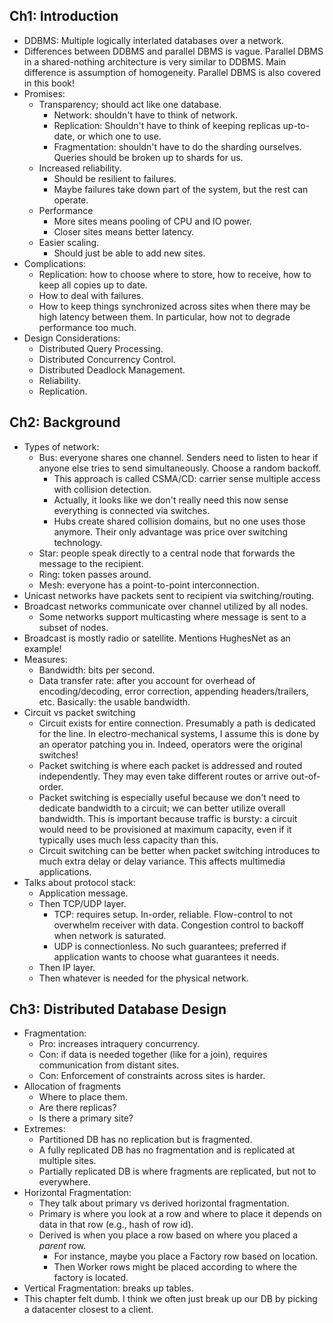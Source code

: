 ## Ch1: Introduction

* DDBMS: Multiple logically interlated databases over a network.
* Differences between DDBMS and parallel DBMS is vague. Parallel DBMS
  in a shared-nothing architecture is very similar to DDBMS. Main
  difference is assumption of homogeneity. Parallel DBMS is also
  covered in this book!
* Promises:
    * Transparency; should act like one database.
        * Network: shouldn't have to think of network.
        * Replication: Shouldn't have to think of keeping replicas
          up-to-date, or which one to use.
        * Fragmentation: shouldn't have to do the sharding
          ourselves. Queries should be broken up to shards for us.
    * Increased reliability.
        * Should be resilient to failures.
        * Maybe failures take down part of the system, but the rest
          can operate.
    * Performance
        * More sites means pooling of CPU and IO power.
        * Closer sites means better latency.
    * Easier scaling.
        * Should just be able to add new sites.
* Complications:
    * Replication: how to choose where to store, how to receive, how
      to keep all copies up to date.
    * How to deal with failures.
    * How to keep things synchronized across sites when there may be
      high latency between them. In particular, how not to degrade
      performance too much.
* Design Considerations:
    * Distributed Query Processing.
    * Distributed Concurrency Control.
    * Distributed Deadlock Management.
    * Reliability.
    * Replication.

## Ch2: Background

* Types of network:
    * Bus: everyone shares one channel. Senders need to listen to hear
      if anyone else tries to send simultaneously. Choose a random
      backoff.
        * This approach is called CSMA/CD: carrier sense multiple
          access with collision detection.
        * Actually, it looks like we don't really need this now sense
          everything is connected via switches.
        * Hubs create shared collision domains, but no one uses those
          anymore. Their only advantage was price over switching
          technology.
    * Star: people speak directly to a central node that forwards the
      message to the recipient.
    * Ring: token passes around.
    * Mesh: everyone has a point-to-point interconnection.
* Unicast networks have packets sent to recipient via
  switching/routing.
* Broadcast networks communicate over channel utilized by all nodes.
    * Some networks support multicasting where message is sent to a
      subset of nodes.
* Broadcast is mostly radio or satellite. Mentions HughesNet as an
  example!
* Measures:
    * Bandwidth: bits per second.
    * Data transfer rate: after you account for overhead of
      encoding/decoding, error correction, appending headers/trailers,
      etc. Basically: the usable bandwidth.
* Circuit vs packet switching
    * Circuit exists for entire connection. Presumably a path is
      dedicated for the line. In electro-mechanical systems, I assume
      this is done by an operator patching you in. Indeed, operators
      were the original switches!
    * Packet switching is where each packet is addressed and routed
      independently. They may even take different routes or arrive
      out-of-order.
    * Packet switching is especially useful because we don't need to
      dedicate bandwidth to a circuit; we can better utilize overall
      bandwidth. This is important because traffic is bursty: a
      circuit would need to be provisioned at maximum capacity, even
      if it typically uses much less capacity than this.
    * Circuit switching can be better when packet switching introduces
      to much extra delay or delay variance. This affects multimedia
      applications.
* Talks about protocol stack:
    * Application message.
    * Then TCP/UDP layer.
        * TCP: requires setup. In-order, reliable. Flow-control to not
          overwhelm receiver with data. Congestion control to backoff
          when network is saturated.
        * UDP is connectionless. No such guarantees; preferred if
          application wants to choose what guarantees it needs.
    * Then IP layer.
    * Then whatever is needed for the physical network.

## Ch3: Distributed Database Design

* Fragmentation:
    * Pro: increases intraquery concurrency.
    * Con: if data is needed together (like for a join), requires
      communication from distant sites.
    * Con: Enforcement of constraints across sites is harder.
* Allocation of fragments
    * Where to place them.
    * Are there replicas?
    * Is there a primary site?
* Extremes:
    * Partitioned DB has no replication but is fragmented.
    * A fully replicated DB has no fragmentation and is replicated at
      multiple sites.
    * Partially replicated DB is where fragments are replicated, but
      not to everywhere.
* Horizontal Fragmentation:
    * They talk about primary vs derived horizontal fragmentation.
    * Primary is where you look at a row and where to place it depends
      on data in that row (e.g., hash of row id).
    * Derived is when you place a row based on where you placed a
      *parent* row.
        * For instance, maybe you place a Factory row based on
          location.
        * Then Worker rows might be placed according to where the
          factory is located.
* Vertical Fragmentation: breaks up tables.
* This chapter felt dumb. I think we often just break up our DB by
  picking a datacenter closest to a client.
